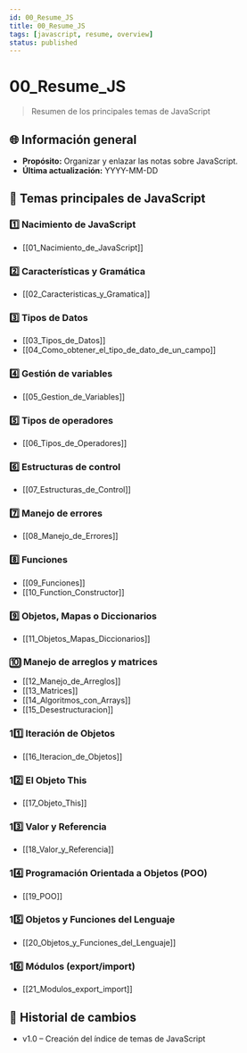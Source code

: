 ```yaml
---
id: 00_Resume_JS
title: 00_Resume_JS
tags: [javascript, resume, overview]
status: published
---
```


# 00_Resume_JS
> Resumen de los principales temas de JavaScript

## 🌐 Información general
- **Propósito:** Organizar y enlazar las notas sobre JavaScript.
- **Última actualización:** YYYY-MM-DD

## 📂 Temas principales de JavaScript

### 1️⃣ Nacimiento de JavaScript
- [[01_Nacimiento_de_JavaScript]]  

### 2️⃣ Características y Gramática
- [[02_Caracteristicas_y_Gramatica]]

### 3️⃣ Tipos de Datos
- [[03_Tipos_de_Datos]]
- [[04_Como_obtener_el_tipo_de_dato_de_un_campo]]

### 4️⃣ Gestión de variables
- [[05_Gestion_de_Variables]]

### 5️⃣ Tipos de operadores
- [[06_Tipos_de_Operadores]]

### 6️⃣ Estructuras de control
- [[07_Estructuras_de_Control]]

### 7️⃣ Manejo de errores
- [[08_Manejo_de_Errores]]

### 8️⃣ Funciones
- [[09_Funciones]]
- [[10_Function_Constructor]]

### 9️⃣ Objetos, Mapas o Diccionarios
- [[11_Objetos_Mapas_Diccionarios]]

### 🔟 Manejo de arreglos y matrices
- [[12_Manejo_de_Arreglos]]
- [[13_Matrices]]
- [[14_Algoritmos_con_Arrays]]
- [[15_Desestructuracion]]

### 11️⃣ Iteración de Objetos
- [[16_Iteracion_de_Objetos]]

### 12️⃣ El Objeto This
- [[17_Objeto_This]]

### 13️⃣ Valor y Referencia
- [[18_Valor_y_Referencia]]

### 14️⃣ Programación Orientada a Objetos (POO)
- [[19_POO]]

### 15️⃣ Objetos y Funciones del Lenguaje
- [[20_Objetos_y_Funciones_del_Lenguaje]]

### 16️⃣ Módulos (export/import)
- [[21_Modulos_export_import]]

## 📅 Historial de cambios
- v1.0 – Creación del índice de temas de JavaScript
